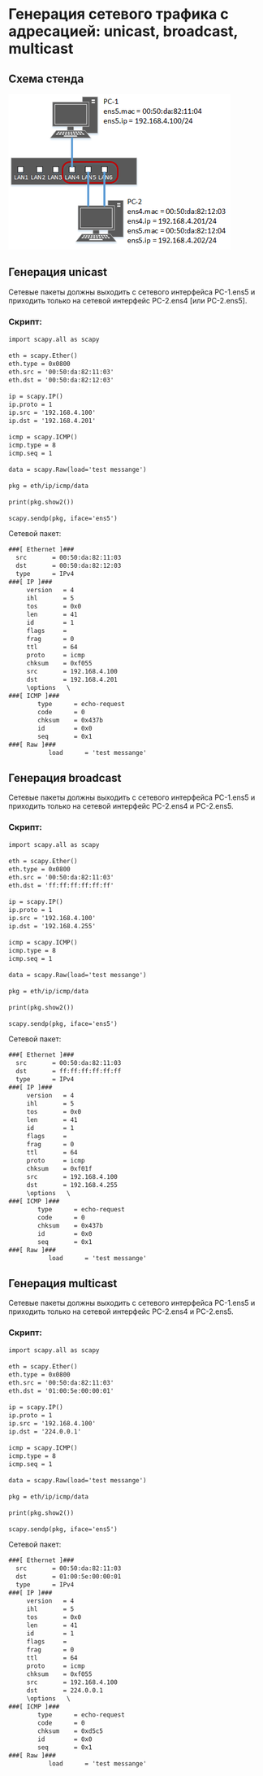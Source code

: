 # Генерация сетевого трафика с адресацией: unicast, broadcast, multicast

## Схема стенда

![img not found](img/schem.png "Схема стенда")  

## Генерация unicast
Сетевые пакеты должны выходить с сетевого интерфейса PC-1.ens5 и приходить только на сетевой интерфейс PC-2.ens4 [или PC-2.ens5].  
### Скрипт:
```
import scapy.all as scapy

eth = scapy.Ether()
eth.type = 0x0800
eth.src = '00:50:da:82:11:03'
eth.dst = '00:50:da:82:12:03'

ip = scapy.IP()
ip.proto = 1
ip.src = '192.168.4.100'
ip.dst = '192.168.4.201'

icmp = scapy.ICMP()
icmp.type = 8
icmp.seq = 1

data = scapy.Raw(load='test messange')

pkg = eth/ip/icmp/data

print(pkg.show2())

scapy.sendp(pkg, iface='ens5')
```
Сетевой пакет:
```
###[ Ethernet ]###
  src       = 00:50:da:82:11:03
  dst       = 00:50:da:82:12:03
  type      = IPv4
###[ IP ]###
     version   = 4
     ihl       = 5
     tos       = 0x0
     len       = 41
     id        = 1
     flags     =
     frag      = 0
     ttl       = 64
     proto     = icmp
     chksum    = 0xf055
     src       = 192.168.4.100
     dst       = 192.168.4.201
     \options   \
###[ ICMP ]###
        type      = echo-request
        code      = 0
        chksum    = 0x437b
        id        = 0x0
        seq       = 0x1
###[ Raw ]###
           load      = 'test messange'
```

## Генерация broadcast
Сетевые пакеты должны выходить с сетевого интерфейса PC-1.ens5 и приходить только на сетевой интерфейс PC-2.ens4 и PC-2.ens5.  
### Скрипт:
```
import scapy.all as scapy

eth = scapy.Ether()
eth.type = 0x0800
eth.src = '00:50:da:82:11:03'
eth.dst = 'ff:ff:ff:ff:ff:ff'

ip = scapy.IP()
ip.proto = 1
ip.src = '192.168.4.100'
ip.dst = '192.168.4.255'

icmp = scapy.ICMP()
icmp.type = 8
icmp.seq = 1

data = scapy.Raw(load='test messange')

pkg = eth/ip/icmp/data

print(pkg.show2())

scapy.sendp(pkg, iface='ens5')
```
Сетевой пакет:
```
###[ Ethernet ]###
  src       = 00:50:da:82:11:03
  dst       = ff:ff:ff:ff:ff:ff
  type      = IPv4
###[ IP ]###
     version   = 4
     ihl       = 5
     tos       = 0x0
     len       = 41
     id        = 1
     flags     =
     frag      = 0
     ttl       = 64
     proto     = icmp
     chksum    = 0xf01f
     src       = 192.168.4.100
     dst       = 192.168.4.255
     \options   \
###[ ICMP ]###
        type      = echo-request
        code      = 0
        chksum    = 0x437b
        id        = 0x0
        seq       = 0x1
###[ Raw ]###
           load      = 'test messange'
```

## Генерация multicast
Сетевые пакеты должны выходить с сетевого интерфейса PC-1.ens5 и приходить только на сетевой интерфейс PC-2.ens4 и PC-2.ens5.  
### Скрипт:
```
import scapy.all as scapy

eth = scapy.Ether()
eth.type = 0x0800
eth.src = '00:50:da:82:11:03'
eth.dst = '01:00:5e:00:00:01'

ip = scapy.IP()
ip.proto = 1
ip.src = '192.168.4.100'
ip.dst = '224.0.0.1'

icmp = scapy.ICMP()
icmp.type = 8
icmp.seq = 1

data = scapy.Raw(load='test messange')

pkg = eth/ip/icmp/data

print(pkg.show2())

scapy.sendp(pkg, iface='ens5')
```
Сетевой пакет:
```
###[ Ethernet ]###
  src       = 00:50:da:82:11:03
  dst       = 01:00:5e:00:00:01
  type      = IPv4
###[ IP ]###
     version   = 4
     ihl       = 5
     tos       = 0x0
     len       = 41
     id        = 1
     flags     =
     frag      = 0
     ttl       = 64
     proto     = icmp
     chksum    = 0xf055
     src       = 192.168.4.100
     dst       = 224.0.0.1
     \options   \
###[ ICMP ]###
        type      = echo-request
        code      = 0
        chksum    = 0xd5c5
        id        = 0x0
        seq       = 0x1
###[ Raw ]###
           load      = 'test messange'
```
